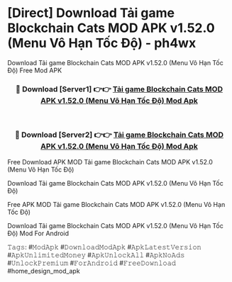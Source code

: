 # [Direct] Download Tải game Blockchain Cats MOD APK v1.52.0 (Menu Vô Hạn Tốc Độ) - ph4wx
Download Tải game Blockchain Cats MOD APK v1.52.0 (Menu Vô Hạn Tốc Độ) Free Mod APK

<div align="center">
<h3>🔴 Download [Server1] 👉👉 <a href="https://apk-comot.site?title=Tải_game_Blockchain_Cats_MOD_APK_v1.52.0_(Menu_Vô_Hạn_Tốc_Độ)">Tải game Blockchain Cats MOD APK v1.52.0 (Menu Vô Hạn Tốc Độ) Mod Apk</a></h3><br>

<h3>🔴 Download [Server2] 👉👉 <a href="https://apk-comot.site?title=Tải_game_Blockchain_Cats_MOD_APK_v1.52.0_(Menu_Vô_Hạn_Tốc_Độ)">Tải game Blockchain Cats MOD APK v1.52.0 (Menu Vô Hạn Tốc Độ) Mod Apk</a></h3>
</div>


Free Download APK MOD Tải game Blockchain Cats MOD APK v1.52.0 (Menu Vô Hạn Tốc Độ)

Download Tải game Blockchain Cats MOD APK v1.52.0 (Menu Vô Hạn Tốc Độ) 

Free APK MOD Tải game Blockchain Cats MOD APK v1.52.0 (Menu Vô Hạn Tốc Độ) 

Download Tải game Blockchain Cats MOD APK v1.52.0 (Menu Vô Hạn Tốc Độ) Mod For Android

𝚃𝚊𝚐𝚜: #𝙼𝚘𝚍𝙰𝚙𝚔 #𝙳𝚘𝚠𝚗𝚕𝚘𝚊𝚍𝙼𝚘𝚍𝙰𝚙𝚔 #𝙰𝚙𝚔𝙻𝚊𝚝𝚎𝚜𝚝𝚅𝚎𝚛𝚜𝚒𝚘𝚗 #𝙰𝚙𝚔𝚄𝚗𝚕𝚒𝚖𝚒𝚝𝚎𝚍𝙼𝚘𝚗𝚎𝚢 #𝙰𝚙𝚔𝚄𝚗𝚕𝚘𝚌𝚔𝙰𝚕𝚕 #𝙰𝚙𝚔𝙽𝚘𝙰𝚍𝚜 #𝚄𝚗𝚕𝚘𝚌𝚔𝙿𝚛𝚎𝚖𝚒𝚞𝚖 #𝙵𝚘𝚛𝙰𝚗𝚍𝚛𝚘𝚒𝚍 #𝙵𝚛𝚎𝚎𝙳𝚘𝚠𝚗𝚕𝚘𝚊𝚍 #home_design_mod_apk